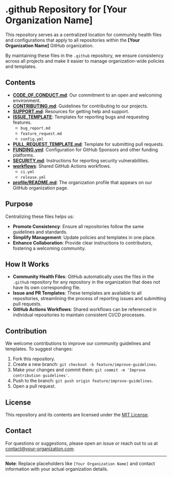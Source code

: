 # .github Repository for [Your Organization Name]

This repository serves as a centralized location for community health files and configurations that apply to all repositories within the **[Your Organization Name]** GitHub organization.

By maintaining these files in the `.github` repository, we ensure consistency across all projects and make it easier to manage organization-wide policies and templates.

## Contents

- **[CODE_OF_CONDUCT.md](./CODE_OF_CONDUCT.md)**: Our commitment to an open and welcoming environment.
- **[CONTRIBUTING.md](./CONTRIBUTING.md)**: Guidelines for contributing to our projects.
- **[SUPPORT.md](./SUPPORT.md)**: Resources for getting help and support.
- **[ISSUE_TEMPLATE](./ISSUE_TEMPLATE/)**: Templates for reporting bugs and requesting features.
  - `bug_report.md`
  - `feature_request.md`
  - `config.yml`
- **[PULL_REQUEST_TEMPLATE.md](./PULL_REQUEST_TEMPLATE.md)**: Template for submitting pull requests.
- **[FUNDING.yml](./FUNDING.yml)**: Configuration for GitHub Sponsors and other funding platforms.
- **[SECURITY.md](./SECURITY.md)**: Instructions for reporting security vulnerabilities.
- **[workflows](./workflows/)**: Shared GitHub Actions workflows.
  - `ci.yml`
  - `release.yml`
- **[profile/README.md](./profile/README.md)**: The organization profile that appears on our GitHub organization page.

## Purpose

Centralizing these files helps us:

- **Promote Consistency**: Ensure all repositories follow the same guidelines and standards.
- **Simplify Management**: Update policies and templates in one place.
- **Enhance Collaboration**: Provide clear instructions to contributors, fostering a welcoming community.

## How It Works

- **Community Health Files**: GitHub automatically uses the files in the `.github` repository for any repository in the organization that does not have its own corresponding file.
- **Issue and PR Templates**: These templates are available to all repositories, streamlining the process of reporting issues and submitting pull requests.
- **GitHub Actions Workflows**: Shared workflows can be referenced in individual repositories to maintain consistent CI/CD processes.

## Contribution

We welcome contributions to improve our community guidelines and templates. To suggest changes:

1. Fork this repository.
2. Create a new branch: `git checkout -b feature/improve-guidelines`.
3. Make your changes and commit them: `git commit -m 'Improve contribution guidelines'`.
4. Push to the branch: `git push origin feature/improve-guidelines`.
5. Open a pull request.

## License

This repository and its contents are licensed under the [MIT License](./LICENSE).

## Contact

For questions or suggestions, please open an issue or reach out to us at [contact@your-organization.com](mailto:contact@your-organization.com).

---

**Note**: Replace placeholders like `[Your Organization Name]` and contact information with your actual organization details.

